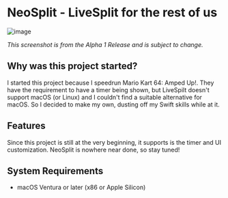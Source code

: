 # NeoSplit - LiveSplit for the rest of us

![image](https://github.com/user-attachments/assets/14164546-9768-4f88-b034-4229e246b87d)

*This screenshot is from the Alpha 1 Release and is subject to change.*

## Why was this project started?
I started this project because I speedrun Mario Kart 64: Amped Up!. They have the requirement to have a timer being shown, but LiveSpilt doesn't support macOS (or Linux) and I couldn't find a suitable alternative for macOS. So I decided to make my own, dusting off my Swift skills while at it.

## Features
Since this project is still at the very beginning, it supports is the timer and UI customization. NeoSplit is nowhere near done, so stay tuned!

## System Requirements
* macOS Ventura or later (x86 or Apple Silicon)
